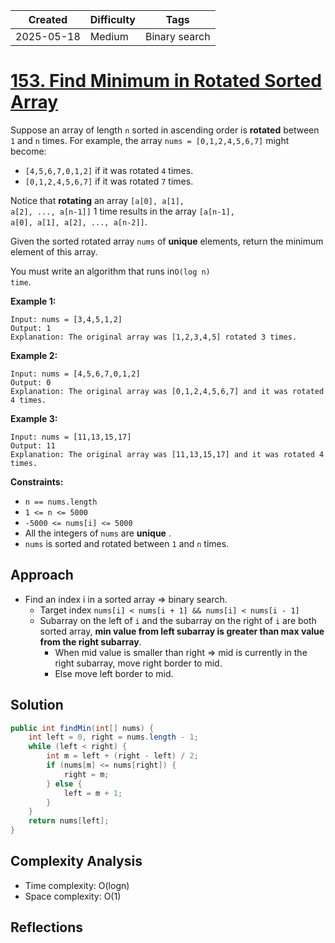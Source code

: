 | Created  | Difficulty | Tags |
| -------- | ---------- | ---- |
| 2025-05-18 | Medium | Binary search |

# [153. Find Minimum in Rotated Sorted Array](https://leetcode.com/problems/find-minimum-in-rotated-sorted-array/description/?envType=problem-list-v2&envId=oizxjoit)

Suppose an array of length <code>n</code> sorted in ascending order is **rotated**  between <code>1</code> and <code>n</code> times. For example, the array <code>nums = [0,1,2,4,5,6,7]</code> might become:

- <code>[4,5,6,7,0,1,2]</code> if it was rotated <code>4</code> times.
- <code>[0,1,2,4,5,6,7]</code> if it was rotated <code>7</code> times.

Notice that **rotating**  an array <code>[a[0], a[1], a[2], ..., a[n-1]]</code> 1 time results in the array <code>[a[n-1], a[0], a[1], a[2], ..., a[n-2]]</code>.

Given the sorted rotated array <code>nums</code> of **unique**  elements, return the minimum element of this array.

You must write an algorithm that runs in<code>O(log n) time</code>.

**Example 1:** 

```
Input: nums = [3,4,5,1,2]
Output: 1
Explanation: The original array was [1,2,3,4,5] rotated 3 times.
```

**Example 2:** 

```
Input: nums = [4,5,6,7,0,1,2]
Output: 0
Explanation: The original array was [0,1,2,4,5,6,7] and it was rotated 4 times.
```

**Example 3:** 

```
Input: nums = [11,13,15,17]
Output: 11
Explanation: The original array was [11,13,15,17] and it was rotated 4 times. 
```

**Constraints:** 

- <code>n == nums.length</code>
- <code>1 <= n <= 5000</code>
- <code>-5000 <= nums[i] <= 5000</code>
- All the integers of <code>nums</code> are **unique** .
- <code>nums</code> is sorted and rotated between <code>1</code> and <code>n</code> times.

## Approach

* Find an index i in a sorted array => binary search.
  * Target index `nums[i] < nums[i + 1] && nums[i] < nums[i - 1]`
  * Subarray on the left of `i`  and the subarray on the right of `i` are both sorted array, **min value from left subarray is greater than max value from the right subarray**.
    * When mid value is smaller than right => mid is currently in the right subarray, move right border to mid.
    * Else move left border to mid.

## Solution

```java
public int findMin(int[] nums) {
    int left = 0, right = nums.length - 1;
    while (left < right) {
        int m = left + (right - left) / 2;
        if (nums[m] <= nums[right]) {
            right = m;
        } else {
            left = m + 1;
        }
    }
    return nums[left];
}
```

## Complexity Analysis

- Time complexity: O(logn)
- Space complexity: O(1)

## Reflections
